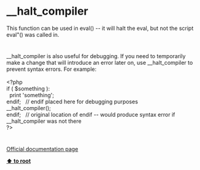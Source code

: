 # __halt_compiler




<div class="phpcode"><span class="html">
This function can be used in eval() -- it will halt the eval, but not the script eval&quot;() was called in.</span>
</div>
  

#


<div class="phpcode"><span class="html">
__halt_compiler is also useful for debugging. If you need to temporarily make a change that will introduce an error later on, use __halt_compiler to prevent syntax errors. For example:<br><br><span class="default">&lt;?php<br></span><span class="keyword">if ( </span><span class="default">$something </span><span class="keyword">):<br>&#xA0; print </span><span class="string">&apos;something&apos;</span><span class="keyword">;<br>endif;&#xA0;&#xA0; </span><span class="comment">// endif placed here for debugging purposes<br></span><span class="keyword">__halt_compiler();<br>endif;&#xA0;&#xA0; </span><span class="comment">// original location of endif -- would produce syntax error if __halt_compiler was not there<br></span><span class="default">?&gt;</span>
</span>
</div>
  

#

[Official documentation page](https://www.php.net/manual/en/function.halt-compiler.php)

**[⬆ to root](/)**